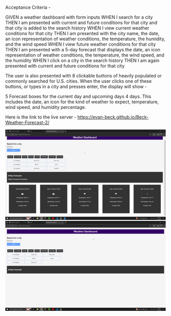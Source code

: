 
Acceptance Criteria -

GIVEN a weather dashboard with form inputs
WHEN I search for a city
THEN I am presented with current and future conditions for that city and that city is added to the search history
WHEN I view current weather conditions for that city
THEN I am presented with the city name, the date, an icon representation of weather conditions, the temperature, the humidity, and the wind speed
WHEN I view future weather conditions for that city
THEN I am presented with a 5-day forecast that displays the date, an icon representation of weather conditions, the temperature, the wind speed, and the humidity
WHEN I click on a city in the search history
THEN I am again presented with current and future conditions for that city

The user is also presented with 8 clickable buttons of heavily populated or commonly searched for U.S. cities. When the user clicks one of these buttons, or types in a city and presses enter, the display will show - 

5 Forecast boxes for the current day and upcoming days 4 days. This includes the date, an  icon for the kind of weather to expect, temperature, wind speed, and humidity percentage. 

Here is the link to the live server - https://evan-beck.github.io/Beck-Weather-Forecast-2/

![Screenshot 1](<Screenshot 1-1.png>)
![Screenshot 2](<Screenshot 2-1.png>)